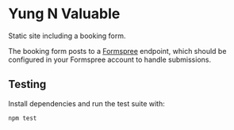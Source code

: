 # Yung N Valuable

Static site including a booking form.

The booking form posts to a [Formspree](https://formspree.io/) endpoint, which should be
configured in your Formspree account to handle submissions.

## Testing

Install dependencies and run the test suite with:

```
npm test
```
